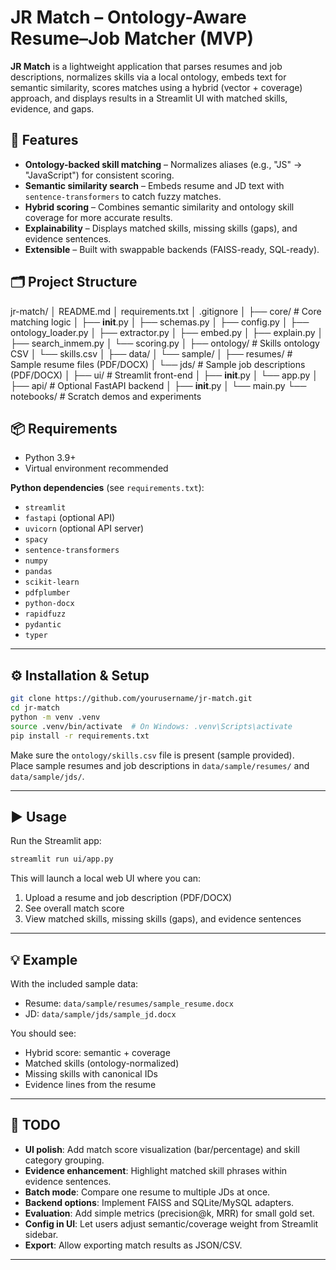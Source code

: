 # JR Match – Ontology-Aware Resume–Job Matcher (MVP)

**JR Match** is a lightweight application that parses resumes and job descriptions, normalizes skills via a local ontology, embeds text for semantic similarity, scores matches using a hybrid (vector + coverage) approach, and displays results in a Streamlit UI with matched skills, evidence, and gaps.

## 🚀 Features
- **Ontology-backed skill matching** – Normalizes aliases (e.g., "JS" → "JavaScript") for consistent scoring.
- **Semantic similarity search** – Embeds resume and JD text with `sentence-transformers` to catch fuzzy matches.
- **Hybrid scoring** – Combines semantic similarity and ontology skill coverage for more accurate results.
- **Explainability** – Displays matched skills, missing skills (gaps), and evidence sentences.
- **Extensible** – Built with swappable backends (FAISS-ready, SQL-ready).

## 🗂 Project Structure

jr-match/
│   README.md
│   requirements.txt
│   .gitignore
│
├── core/                # Core matching logic
│   ├── **init**.py
│   ├── schemas.py
│   ├── config.py
│   ├── ontology_loader.py
│   ├── extractor.py
│   ├── embed.py
│   ├── explain.py
│   ├── search_inmem.py
│   └── scoring.py
│
├── ontology/            # Skills ontology CSV
│   └── skills.csv
│
├── data/
│   └── sample/
│       ├── resumes/     # Sample resume files (PDF/DOCX)
│       └── jds/         # Sample job descriptions (PDF/DOCX)
│
├── ui/                  # Streamlit front-end
│   ├── **init**.py
│   └── app.py
│
├── api/                 # Optional FastAPI backend
│   ├── **init**.py
│   └── main.py
└── notebooks/           # Scratch demos and experiments

## 📦 Requirements

- Python 3.9+  
- Virtual environment recommended

**Python dependencies** (see `requirements.txt`):
- `streamlit`
- `fastapi` (optional API)
- `uvicorn` (optional API server)
- `spacy`
- `sentence-transformers`
- `numpy`
- `pandas`
- `scikit-learn`
- `pdfplumber`
- `python-docx`
- `rapidfuzz`
- `pydantic`
- `typer`

---

## ⚙️ Installation & Setup

```bash
git clone https://github.com/yourusername/jr-match.git
cd jr-match
python -m venv .venv
source .venv/bin/activate  # On Windows: .venv\Scripts\activate
pip install -r requirements.txt
```

Make sure the `ontology/skills.csv` file is present (sample provided).  
Place sample resumes and job descriptions in `data/sample/resumes/` and `data/sample/jds/`.

---

## ▶️ Usage

Run the Streamlit app:

```bash
streamlit run ui/app.py
```

This will launch a local web UI where you can:
1. Upload a resume and job description (PDF/DOCX)  
2. See overall match score  
3. View matched skills, missing skills (gaps), and evidence sentences

---

## 💡 Example

With the included sample data:

- Resume: `data/sample/resumes/sample_resume.docx`
- JD: `data/sample/jds/sample_jd.docx`

You should see:
- Hybrid score: semantic + coverage
- Matched skills (ontology-normalized)
- Missing skills with canonical IDs
- Evidence lines from the resume

---

## 📝 TODO

- **UI polish**: Add match score visualization (bar/percentage) and skill category grouping.
- **Evidence enhancement**: Highlight matched skill phrases within evidence sentences.
- **Batch mode**: Compare one resume to multiple JDs at once.
- **Backend options**: Implement FAISS and SQLite/MySQL adapters.
- **Evaluation**: Add simple metrics (precision@k, MRR) for small gold set.
- **Config in UI**: Let users adjust semantic/coverage weight from Streamlit sidebar.
- **Export**: Allow exporting match results as JSON/CSV.

---

